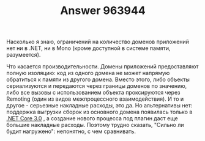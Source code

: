 ﻿---
title: "Answer 963944"
se.owner.user_id: 240512
se.owner.display_name: "MSDN.WhiteKnight"
se.owner.link: "https://ru.stackoverflow.com/users/240512/msdn-whiteknight"
se.answer_id: 963944
se.question_id: 963887
se.post_type: answer
se.score: 2
se.is_accepted: False
---
<p>Насколько я знаю, ограничений на количество доменов приложений нет ни в .NET, ни в Mono (кроме доступной в системе памяти, разумеется).</p>

<p>Что касается производительности. Домены приложений предоставляют полную изоляцию: код из одного домена не может напрямую обратиться к памяти из другого домена. Вместо этого, либо объекты сериализуются и передаются через границы доменов по значению, либо все вызовы с использованием объекта проксируются через Remoting (один из видов межпроцессного взаимодействия). И то и другое - серьезные накладные расходы, это да. Но альтернативы нет: поддержка выгрузки сборок из основного домена появилась только в <a href="https://docs.microsoft.com/en-us/dotnet/core/whats-new/dotnet-core-3-0#assembly-unloadability" rel="nofollow noreferrer">.NET Core 3.0</a> , а создание нового процесса под плагин даст еще большие накладные расходы. Поэтому трудно сказать, "Сильно ли будит нагружено": непонятно, с чем сравнивать. </p>
